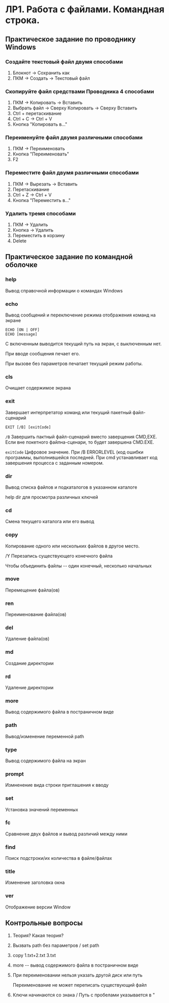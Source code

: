 # ЛР1. Работа с файлами. Командная строка.

## Практическое задание по проводнику Windows

### Создайте текстовый файл двумя способами

1. Блокнот -> Сохранить как
2. ПКМ -> Создать -> Текстовый файл

### Скопируйте файл средствами Проводника 4 способами

1. ПКМ -> Копировать -> Вставить
2. Выбрать файл -> Сверху Копировать -> Сверху Вставить
3. Ctrl + перетаскивание
4. Ctrl + C -> Ctrl + V
5. Кнопка "Копировать в..."

### Переименуйте файл двумя различными способами

1. ПКМ -> Переименовать
2. Кнопка "Переименовать"
3. F2

### Переместите файл двумя различными способами

1. ПКМ -> Вырезать -> Вставить
2. Перетаскивание
3. Ctrl + Z -> Ctrl + V
4. Кнопка "Переместить в..."

### Удалить тремя способами

1. ПКМ -> Удалить
2. Кнопка -> Удалить
3. Переместить в корзину
4. Delete

## Практическое задание по командной оболочке

### help

Вывод справочной информации о командах Windows

### echo

Вывод сообщений и переключение режима отображения команд на экране

```
ECHO [ON | OFF]
ECHO [message]
```

С включенным выводится текущий путь на экран, с выключенным нет.

При вводе сообщения печает его.

При вызове без параметров печатает текущий режим работы.

### cls

Очищает содержимое экрана

### exit

Завершает интерпретатор команд или текущий пакетный файл-сценарий

```
EXIT [/B] [exitCode]
```

`/B` Завершить пактный файл-сценарий вместо заверщения CMD,EXE.
   Если вне покетного файлна-сценари, то будет завершена CMD.EXE.

`exitCode` Цифровое значение. При /B ERRORLEVEL (код ошибки программы,
         выполнившейся последней. При cmd устанавливает код завершения
         процесса с заданным номером.

### dir

Вывод списка файлов и подкаталогов в указанном каталоге

help dir для просмотра различных ключей

### cd

Смена текущего каталога или его вывод

### copy

Копирование одного или нескольких файлов в другое место.

/Y Перезапись существующего конечного файла

Чтобы объединить файлы -- один конечный, несколько начальных

### move

Перемещение файла(ов)

### ren

Переименование файла(ов)

### del

Удаление файла(ов)

### md

Создание директории

### rd

Удаление директории

### more

Вывод содержимого файла в постраничном виде

### path

Вывод/изменение переменной path

### type

Вывод содержимого файла на экран

### prompt

Измненение вида строки приглашения к вводу

### set

Установка значений переменных

### fc

Сравнение двух файлов и вывод различий между ними

### find

Поиск подстроки/их количества в файле/файлах

### title

Изменение заголовка окна

### ver

Отображение версии Window

## Контрольные вопросы

1. Теория? Какая теория?
2. Вызвать path без параметров / set path
3. copy 1.txt+2.txt 3.txt
4. more -- вывод содержимого файла в постраничном виде
5. При переименовании нельзя указать другой диск или путь

   Переименование не может переписать существующий файл
6. Ключи начинаются со знака /
   Путь с пробелами указывается в "
